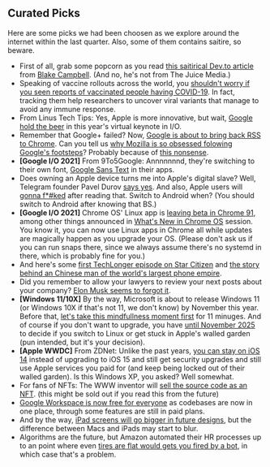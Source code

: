 ## Curated Picks

Here are some picks we had been choosen as we explore around the internet within the last quarter. Also, some of them contains saitire, so beware.

- First of all, grab some popcorn as you read [this saitirical Dev.to article](https://dev.to/blaketweeted/the-truth-about-open-source-developers-wds-2-2bb9) from [Blake Campbell](https://twitter.com/BlakeTweeted). (And no, he's not from The Juice Media.)
- Speaking of vaccine rollouts across the world, you [shouldn't worry if you seen reports of vaccinated people having COVID-19](https://www.technologyreview.com/2021/04/29/1024301/vaccines-covid-breakthrough-infections-immunity-cdc). In fact, tracking them help researchers to uncover viral variants that manage to avoid any immune response.
- From Linus Tech Tips: Yes, Apple is more innovative, but wait, [Google hold the beer](https://youtu.be/qCnM4osEIII) in this year's virtual keynote in I/O.
- Remember that Google+ failed? Now, [Google is about to bring back RSS to Chrome](https://blog.chromium.org/2021/05/an-experiment-in-helping-users-and-web.html). Can you tell us [why Mozilla is so obsessed folowing Google's footsteps](https://twitter.com/nixcraft/status/1395313399815311362?s=20)? Probably because of [this nonsense](https://bshq.rtapp.tk/nonsense-bs-105jdywp).
- **[Google I/O 2021]** From 9To5Google: Annnnnnnd, they're switching to their own font, [Google Sans Text](https://9to5google.com/2021/05/19/google-sans-text/) in their apps.
- Does owning an Apple device turns me into Apple's digital slave? Well, Telegram founder Pavel Durov [says yes](https://www.androidauthority.com/telegram-apple-digital-slave-1227646/). And also, Apple users will [gonna f*#ked](http://www.youtube.com/watch?v=cOmdkN6MOwU) after reading that. Switch to Android when? (You should switch to Android after knowing that BS.)
- **[Google I/O 2021]** Chrome OS' Linux app is [leaving beta in Chrome 91](https://www.theverge.com/2021/5/20/22445382/chromeos-linux-release-beta-version-91), among other things announced in [What's New in Chrome OS](https://youtu.be/a8kkzdOfAgU) session. You know it, you can now use Linux apps in Chrome all while updates are magically happen as you upgrade your OS. (Please don't ask us if you can run snaps there, since we always assume there's no systemd in there, which is probably fine for you.)
- And here's some [first TechLonger episode on Star Citizen](https://youtu.be/bYs_zn2pTZo) and [the story behind an Chinese man of the world's largest phone empire](https://youtu.be/VIggp85vgZA).
- Did you remember to allow your lawyers to review your next posts about your company? [Elon Musk seems to forgot it](https://www.theverge.com/2021/6/1/22463920/elon-musk-stock-price-tweets-sec).
- **[Windows 11/10X]** By the way, Microsoft is about to release Windows 11 (or Windows 10X if that's not 11, we don't know) by November this year. Before that, [let's take this mindfullness moment first](https://www.zdnet.com/article/microsoft-wants-you-to-calm-down-about-windows-11-in-a-twisted-wonderful-way/) for 11 minuges. And of course if you don't want to upgrade, you have [until November 2025](https://www.extremetech.com/computing/323676-microsoft-will-drop-support-for-windows-10-by-2025?utm_campaign=trueAnthem%3A+Trending+Content&utm_medium=trueAnthem&utm_source=facebook) to decide if you switch to Linux or get stuck in Apple's walled garden (pun intended, but it's your decision).
- **[Apple WWDC]** From ZDNet: Unlike the past years, [you can stay on iOS 14](https://www.zdnet.com/article/ios-14-could-become-apples-windows-xp/) instead of upgrading to iOS 15 and still get security upgrades and still use Apple services you paid for (and keep being locked out of their walled garden). Is this Windows XP, you asked? Well somewhat.
- For fans of NFTs: The WWW inventor will [sell the source code as an NFT](https://learningenglish.voanews.com/a/world-wide-web-inventor-to-sell-source-code-/5929893.html). (this might be sold out if you read this from the future)
- [Google Workspace is now free for everyone](https://www.thurrott.com/google/251868/google-makes-workspace-free-for-everyone) as codebases are now in one place, through some features are still in paid plans.
- And by the way, [iPad screens will go bigger in future designs](https://9to5mac.com/2021/06/27/mark-gurman-apple-exploring-future-ipad-designs-with-larger-screens/), but the difference between Macs and iPads may start to blur.
- Algorithms are the future, but Amazon automated their HR processes up to an point where even [tires are flat would gets you fired by a bot](https://www.yahoo.com/now/fired-bot-amazon-against-machine-100013296.html), in which case that's a problem.
